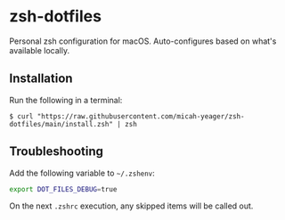 # zsh-dotfiles
Personal zsh configuration for macOS. Auto-configures based on what's available locally.

## Installation

Run the following in a terminal:

```shell
$ curl "https://raw.githubusercontent.com/micah-yeager/zsh-dotfiles/main/install.zsh" | zsh 
```

## Troubleshooting

Add the following variable to `~/.zshenv`:

```sh
export DOT_FILES_DEBUG=true
```

On the next `.zshrc` execution, any skipped items will be called out.
